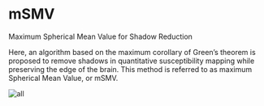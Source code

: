 # mSMV
 Maximum Spherical Mean Value for Shadow Reduction

Here, an algorithm based on the maximum corollary of Green’s theorem is proposed to remove shadows in quantitative susceptibility mapping while preserving the edge of the brain. This method is referred to as maximum Spherical Mean Value, or mSMV.

![all](https://github.com/agr78/mSMV/assets/69256818/5d59114e-02c7-490b-ad4e-b46fa34cb9f8)

